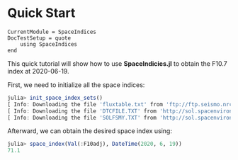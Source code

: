 Quick Start
===========

```@meta
CurrentModule = SpaceIndices
DocTestSetup = quote
    using SpaceIndices
end
```

This quick tutorial will show how to use **SpaceIndicies.jl** to obtain the F10.7 index at
2020-06-19.

First, we need to initialize all the space indices:

```julia
julia> init_space_index_sets()
[ Info: Downloading the file 'fluxtable.txt' from 'ftp://ftp.seismo.nrcan.gc.ca/spaceweather/solar_flux/daily_flux_values/ fluxtable.txt'...
[ Info: Downloading the file 'DTCFILE.TXT' from 'http://sol.spacenvironment.net/jb2008/indices/DTCFILE.TXT'...
[ Info: Downloading the file 'SOLFSMY.TXT' from 'http://sol.spacenvironment.net/jb2008/indices/SOLFSMY.TXT'...
```

Afterward, we can obtain the desired space index using:

```julia
julia> space_index(Val(:F10adj), DateTime(2020, 6, 19))
71.1
```
